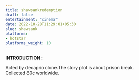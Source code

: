 ```yaml
---
title: shawsankredemption
draft: false
entertainment: "cinema"
date: 2022-10-28T11:29:01+05:30
slug: shawsank
platforms: 
- hotstar
platforms_weight: 10
---
```


**INTRODUCTION :**  

Acted by decaprio clone.The story plot is about prison break.  
Collected 80c worldwide.
